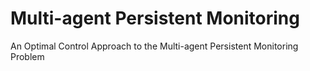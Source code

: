 # Multi-agent Persistent Monitoring
An Optimal Control Approach to the Multi-agent Persistent Monitoring Problem
